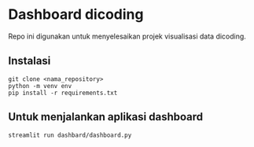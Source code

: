 # Dashboard dicoding

Repo ini digunakan untuk menyelesaikan projek visualisasi data dicoding.

## Instalasi

`git clone <nama_repository>` <br>
`python -m venv env` <br>
`pip install -r requirements.txt` <br>

 ## Untuk menjalankan aplikasi dashboard
 `streamlit run dashbard/dashboard.py`

